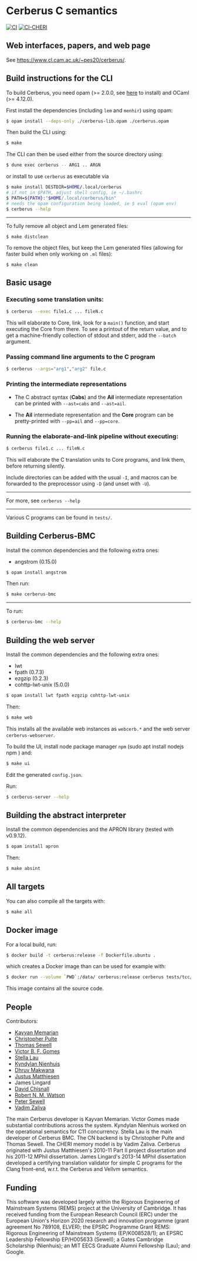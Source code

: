 # Cerberus C semantics

[![CI](https://github.com/rems-project/cerberus/actions/workflows/ci.yml/badge.svg)](https://github.com/rems-project/cerberus/actions/workflows/ci.yml) [![CI-CHERI](https://github.com/rems-project/cerberus/actions/workflows/ci-cheri.yml/badge.svg)](https://github.com/rems-project/cerberus/actions/workflows/ci-cheri.yml)


Web interfaces, papers, and web page
---

See <https://www.cl.cam.ac.uk/~pes20/cerberus/>.



Build instructions for the CLI
---

To build Cerberus, you need opam (>= 2.0.0, see [here](https://opam.ocaml.org/doc/Install.html) to install) and OCaml (>= 4.12.0).

First install the dependencies (including `lem` and `menhir`) using opam:

```bash
$ opam install --deps-only ./cerberus-lib.opam ./cerberus.opam
```

Then build the CLI using:

```bash
$ make
```

The CLI can then be used either from the source directory using:

```bash
$ dune exec cerberus -- ARG1 .. ARGN
```

or install to use `cerberus` as executable via

```bash
$ make install DESTDIR=$HOME/.local/cerberus
# if not in $PATH, adjust shell config, ie ~/.bashrc
$ PATH=${PATH}:"$HOME/.local/cerberus/bin"
# needs the opam configuration being loaded, ie $ eval (opam env)
$ cerberus --help
```

---
To fully remove all object and Lem generated files:

```
$ make distclean
```

To remove the object files, but keep the Lem generated files (allowing for faster build when only working on `.ml` files):

```
$ make clean
```


Basic usage
---

### Executing some translation units:
```bash
$ cerberus --exec file1.c ... fileN.c
```
This will elaborate to Core, link, look for a ```main()``` function, and start executing the Core from there. To see a printout of the return value, and to get a machine-friendly collection of stdout and stderr,
add the ```--batch``` argument.


### Passing command line arguments to the C program
```bash
$ cerberus --args="arg1","arg2" file.c
```

### Printing the intermediate representations
* The C abstract syntax (**Cabs**) and the **Ail** intermediate representation can be printed with  ```--ast=cabs``` and ```--ast=ail```.

* The **Ail** intermediate representation and the **Core** program can be pretty-printed with ```--pp=ail``` and ```--pp=core```.

### Running the elaborate-and-link pipeline without executing:

```bash
$ cerberus file1.c ... fileN.c
```
This will elaborate the C translation units to Core programs, and link them, before returning silently.

Include directories can be added with the usual ```-I```, and macros can be forwarded to the preprocessor using ```-D``` (and unset with ```-U```).

---

For more, see `cerberus --help`

---

Various C programs can be found in ```tests/```.


Building Cerberus-BMC
---

Install the common dependencies and the following extra ones:

* angstrom  (0.15.0)

```bash
$ opam install angstrom
```

Then run:

```bash
$ make cerberus-bmc
```

---

To run:

```bash
$ cerberus-bmc --help
```

Building the web server
---

Install the common dependencies and the following extra ones:

* lwt
* fpath           (0.7.3)
* ezgzip          (0.2.3)
* cohttp-lwt-unix (5.0.0)


```bash
$ opam install lwt fpath ezgzip cohttp-lwt-unix
```

Then:

```bash
$ make web
```

This installs all the available web instances as `webcerb.*` and the web server `cerberus-webserver`.

To build the UI, install node package manager `npm` (sudo apt install nodejs npm
) and:

```bash
$ make ui
```

Edit the generated `config.json`.

Run:

```bash
$ cerberus-server --help
```

Building the abstract interpreter
---

Install the common dependencies and the APRON library (tested with v0.9.12).

```bash
$ opam install apron
```

Then:

```bash
$ make absint
```

All targets
---

You can also compile all the targets with:

```bash
$ make all
```

Docker image
------------

For a local build, run:
```bash
$ docker build -t cerberus:release -f Dockerfile.ubuntu .
```
which creates a Docker image than can be used for example with:
```bash
$ docker run --volume `PWD`:/data/ cerberus:release cerberus tests/tcc/00_assignment.c --pp=core
```
This image contains all the source code.



People
------

Contributors:
<ul>
<li>  <a href="https://www.cl.cam.ac.uk/~km569">Kayvan Memarian</a></li>
<li>  <a href="https://www.cl.cam.ac.uk/~cp526">Christopher Pulte</a></li>
<li>  <a href="https://www.cst.cam.ac.uk/people/tals4">Thomas Sewell</a></li>
<li>  <a href="https://www.cl.cam.ac.uk/~vb358">Victor B. F. Gomes</a></li>
<li>  <a href="https://people.csail.mit.edu/stellal/">Stella Lau</a></li>
<li>  <a href="https://www.cl.cam.ac.uk/~kn307/">Kyndylan Nienhuis</a></li>
<li>  <a href="https://www.cst.cam.ac.uk/people/dcm41">Dhruv Makwana</a></li>
<li>  <a href="http://www.cl.cam.ac.uk/~jm614">Justus Matthiesen</a></li>
<li>  James Lingard</li>
<li>  <a href="https://www.cl.cam.ac.uk/~dc552">David Chisnall</a></li>
<li>  <a href="https://www.cl.cam.ac.uk/~rnw24">Robert N. M. Watson</a></li>
<li>  <a href="https://www.cl.cam.ac.uk/~pes20">Peter Sewell</a></li>
<li>  <a href="https://zaliva.org/">Vadim Zaliva</a></li>
</ul>

The main Cerberus developer is Kayvan Memarian.
Victor Gomes made substantial contributions across the system.
Kyndylan Nienhuis worked on the operational semantics for C11 concurrency. 
Stella Lau is the main developer of Cerberus BMC.
The CN backend is by Christopher Pulte and Thomas Sewell.
The CHERI memory model is by Vadim Zaliva.
Cerberus originated with Justus Matthiesen's 2010-11 Part II project
dissertation and his 2011-12 MPhil dissertation. James Lingard's
2013-14 MPhil dissertation developed a certifying translation
validator for simple C programs for the Clang front-end, w.r.t. the
Cerberus and Vellvm semantics. 


Funding
-----
This software was developed largely within the Rigorous Engineering of
Mainstream Systems (REMS) project at the University of Cambridge.  It
has received funding from the European Research Council (ERC) under
the European Union's Horizon 2020 research and innovation programme
(grant agreement No 789108, ELVER); the EPSRC Programme Grant REMS:
Rigorous Engineering of Mainstream Systems (EP/K008528/1); an EPSRC
Leadership Fellowship EP/H005633 (Sewell); a Gates Cambridge
Scholarship (Nienhuis); an MIT EECS Graduate Alumni Fellowship
(Lau); and Google. 
